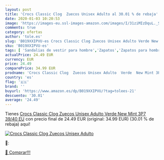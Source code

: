```yaml
---
layout: post
title: 'Crocs Classic Clog  Zuecos Unisex Adulto al 30.01 % de rebaja'
date: 2020-01-03 10:20:53
image: 'https://images-eu.ssl-images-amazon.com/images/I/31ziMIzDquL._SL400_.jpg'
comments: true
category: ofertas
author: 'tole.es'
slug: 'B019XXIPVU-es Crocs Classic Clog Zuecos Unisex Adulto Verde New Mint 3P7...'
sku: 'B019XXIPVU-es'
tags: [ 'Sandalias de vestir para hombre','Zapatos','Zapatos para hombre','Zapatos y complementos','zuecos', ]
actualPrice: 24.49 EUR
currency: EUR
price: 24.49
comparePrice: 34.99 EUR
prodname: 'Crocs Classic Clog  Zuecos Unisex Adulto  Verde  New Mint 3P7   39/40 EU'
country: 'es'
flag: '🇪🇸'
brand: ''
buyurl: 'https://www.amazon.es/dp/B019XXIPVU/?tag=tolees-21'
descuento: '30.01'
average: '24.49'
---
```


Tienes [Crocs Classic Clog  Zuecos Unisex Adulto  Verde  New Mint 3P7   39/40 EU](https://www.amazon.es/dp/B019XXIPVU/?tag=tolees-21) con precio final de  24.49 EUR (original: 34.99 EUR) (30.01 %  de rebaja) aqui!

[![Crocs Classic Clog  Zuecos Unisex Adulto](https://images-eu.ssl-images-amazon.com/images/I/31ziMIzDquL._SL400_.jpg)](https://www.amazon.es/dp/B019XXIPVU/?tag=tolees-21)

🔎:


[🛒 Comprar!!!](https://www.amazon.es/dp/B019XXIPVU/?tag=tolees-21)
